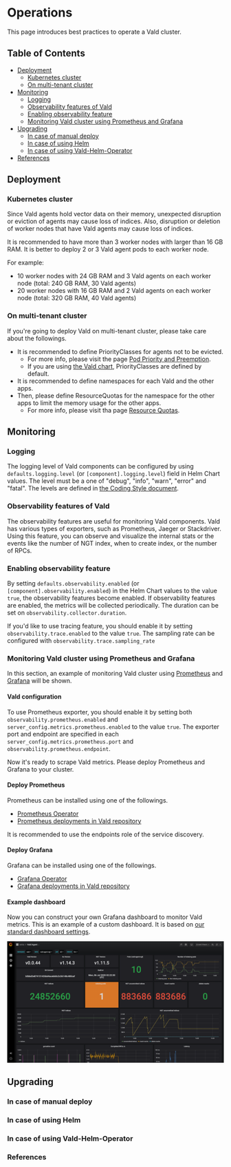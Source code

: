 # Operations

This page introduces best practices to operate a Vald cluster.

Table of Contents
---

- [Deployment](#deployment)
    - [Kubernetes cluster](#kubernetes-cluster)
    - [On multi-tenant cluster](#on-multi-tenant-cluster)
- [Monitoring](#monitoring)
    - [Logging](#logging)
    - [Observability features of Vald](#observability-features-of-vald)
    - [Enabling observability feature](#enabling-observability-feature)
    - [Monitoring Vald cluster using Prometheus and Grafana](#monitoring-vald-cluster-using-prometheus-and-grafana)
- [Upgrading](#upgrading)
    - [In case of manual deploy](#in-case-of-manual-deploy)
    - [In case of using Helm](#in-case-of-using-helm)
    - [In case of using Vald-Helm-Operator](#in-case-of-using-vald-helm-operator)
- [References](#references)


## Deployment

### Kubernetes cluster

Since Vald agents hold vector data on their memory, unexpected disruption or eviction of agents may cause loss of indices.
Also, disruption or deletion of worker nodes that have Vald agents may cause loss of indices.



It is recommended to have more than 3 worker nodes with larger than 16 GB RAM.
It is better to deploy 2 or 3 Vald agent pods to each worker node.

For example:

- 10 worker nodes with 24 GB RAM and 3 Vald agents on each worker node (total: 240 GB RAM, 30 Vald agents)
- 20 worker nodes with 16 GB RAM and 2 Vald agents on each worker node (total: 320 GB RAM, 40 Vald agents)

### On multi-tenant cluster

If you're going to deploy Vald on multi-tenant cluster, please take care about the followings.

- It is recommended to define PriorityClasses for agents not to be evicted.
    - For more info, please visit the page [Pod Priority and Preemption][pod-priority-preemption].
    - If you are using [the Vald chart][vald-helm-chart], PriorityClasses are defined by default.
- It is recommended to define namespaces for each Vald and the other apps.
- Then, please define ResourceQuotas for the namespace for the other apps to limit the memory usage for the other apps.
    - For more info, please visit tha page [Resource Quotas][resource-quota].

## Monitoring

### Logging

The logging level of Vald components can be configured by using `defaults.logging.level` (or `[component].logging.level`) field in Helm Chart values.
The level must be a one of "debug", "info", "warn", "error" and "fatal".
The levels are defined in [the Coding Style document][coding-style-logging].

### Observability features of Vald

The observability features are useful for monitoring Vald components.
Vald has various types of exporters, such as Prometheus, Jaeger or Stackdriver.
Using this feature, you can observe and visualize the internal stats or the events like the number of NGT index, when to create index, or the number of RPCs.

### Enabling observability feature

By setting `defaults.observability.enabled` (or `[component].observability.enabled`) in the Helm Chart values to the value `true`, the observability features become enabled.
If observability features are enabled, the metrics will be collected periodically.
The duration can be set on `observability.collector.duration`.

If you'd like to use tracing feature, you should enable it by setting `observability.trace.enabled` to the value `true`. The sampling rate can be configured with `observability.trace.sampling_rate`

### Monitoring Vald cluster using Prometheus and Grafana

In this section, an example of monitoring Vald cluster using [Prometheus][prometheus-io] and [Grafana][grafana] will be shown.

#### Vald configuration

To use Prometheus exporter, you should enable it by setting both `observability.prometheus.enabled` and `server_config.metrics.prometheus.enabled` to the value `true`.
The exporter port and endpoint are specified in each `server_config.metrics.prometheus.port` and `observability.prometheus.endpoint`.

Now it's ready to scrape Vald metrics.
Please deploy Prometheus and Grafana to your cluster.

#### Deploy Prometheus

Prometheus can be installed using one of the followings.

- [Prometheus Operator][prometheus-operator]
- [Prometheus deployments in Vald repository][vald-prometheus]

It is recommended to use the endpoints role of the service discovery.

#### Deploy Grafana

Grafana can be installed using one of the followings.

- [Grafana Operator][grafana-operator]
- [Grafana deployments in Vald repository][vald-grafana]


#### Example dashboard

Now you can construct your own Grafana dashboard to monitor Vald metrics.
This is an example of a custom dashboard. It is based on [our standard dashboard settings][vald-grafana-dashboards].

[![Grafana dashboard example](../../assets/docs/guides/operations/grafana-example.png)](../../assets/docs/guides/operations/grafana-example.png)


## Upgrading

### In case of manual deploy


### In case of using Helm


### In case of using Vald-Helm-Operator






### References

[vald-helm-chart]: https://github.com/vdaas/vald/tree/master/charts/vald
[vald-helm-operator-chart]: https://github.com/vdaas/vald/tree/master/charts/vald-helm-operator

[pod-priority-preemption]: https://kubernetes.io/docs/concepts/configuration/pod-priority-preemption/
[resource-quota]: https://kubernetes.io/docs/concepts/policy/resource-quotas/

[coding-style-logging]: ../contributing/coding-style.md#logging

[prometheus-io]: https://prometheus.io/
[grafana]: https://grafana.com
[vald-prometheus]: https://github.com/vdaas/vald/tree/master/k8s/metrics/prometheus
[prometheus-operator]: https://github.com/coreos/prometheus-operator
[vald-grafana]: https://github.com/vdaas/vald/tree/master/k8s/metrics/grafana
[vald-grafana-dashboards]: https://github.com/vdaas/vald/tree/master/k8s/metrics/grafana/dashboards
[grafana-operator]: https://operatorhub.io/operator/grafana-operator
